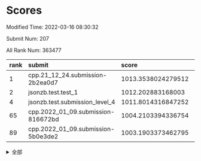 # Scores

Modified Time: 2022-03-16 08:30:32

Submit Num: 207

All Rank Num: 363477

| rank |               submit               |       score        |       sigma        | pk_num |
| :--- | :--------------------------------- | :----------------- | :----------------- | :----- |
| 1    | cpp.21_12_24.submission-2b2ea0d7   | 1013.3538024279512 | 0.8058193761946049 | 7025   |
| 2    | jsonzb.test.test_1                 | 1012.202883168003  | 0.7986344255348574 | 7025   |
| 4    | jsonzb.test.submission_level_4     | 1011.8014316847252 | 0.7683814553659595 | 7028   |
| 65   | cpp.2022_01_09.submission-816672bd | 1004.2103394336754 | 0.7265710056495499 | 7021   |
| 89   | cpp.2022_01_09.submission-5b0e3de2 | 1003.1903373462795 | 0.7030291177743541 | 7020   |


<details>
<summary>全部</summary>

| rank |                 submit                 |       score        |       sigma        | pk_num |
| :--- | :------------------------------------- | :----------------- | :----------------- | :----- |
| 1    | cpp.21_12_24.submission-2b2ea0d7       | 1013.3538024279512 | 0.8058193761946049 | 7025   |
| 2    | jsonzb.test.test_1                     | 1012.202883168003  | 0.7986344255348574 | 7025   |
| 3    | gobigger.level_3.submission_level_3_20 | 1012.0642978513652 | 0.7712774967986987 | 7023   |
| 4    | jsonzb.test.submission_level_4         | 1011.8014316847252 | 0.7683814553659595 | 7028   |
| 5    | gobigger.level_3.submission_level_3_19 | 1011.6474497233482 | 0.779985070968745  | 7028   |
| 6    | gobigger.level_3.submission_level_3_7  | 1011.2474967269502 | 0.7767349032597681 | 7023   |
| 7    | gobigger.level_3.submission_level_3_6  | 1011.0556524574862 | 0.7701863735100674 | 7026   |
| 8    | gobigger.level_3.submission_level_3_47 | 1011.0403485004283 | 0.7893553356014831 | 7024   |
| 9    | gobigger.level_3.submission_level_3_31 | 1011.0140555518982 | 0.7599340756104066 | 7028   |
| 10   | gobigger.level_3.submission_level_3_16 | 1010.9180154157817 | 0.7910189948406278 | 7023   |
| 11   | gobigger.level_3.submission_level_3_12 | 1010.8838629166111 | 0.7616965891790458 | 7024   |
| 12   | gobigger.level_3.submission_level_3_10 | 1010.8302703410368 | 0.7562308061670202 | 7020   |
| 13   | gobigger.level_3.submission_level_3_38 | 1010.8145953895634 | 0.7627568342618898 | 7024   |
| 14   | gobigger.level_3.submission_level_3_24 | 1010.8106383323874 | 0.7615268003388395 | 7025   |
| 15   | gobigger.level_3.submission_level_3_18 | 1010.7831002803925 | 0.7663704240558616 | 7024   |
| 16   | gobigger.level_3.submission_level_3_5  | 1010.7683241395217 | 0.7816409630186475 | 7022   |
| 17   | gobigger.level_3.submission_level_3_39 | 1010.7263577431289 | 0.7496212898140788 | 7025   |
| 18   | gobigger.level_3.submission_level_3_45 | 1010.6886815759522 | 0.7578220621572394 | 7026   |
| 19   | gobigger.level_3.submission_level_3_9  | 1010.6282750094175 | 0.773960637193618  | 7026   |
| 20   | gobigger.level_3.submission_level_3_42 | 1010.6228636483671 | 0.7425916787679514 | 7024   |
| 21   | gobigger.level_3.submission_level_3_48 | 1010.5081965197039 | 0.7615417283783293 | 7030   |
| 22   | gobigger.level_3.submission_level_3_15 | 1010.4019158586837 | 0.7523566468792408 | 7023   |
| 23   | gobigger.level_3.submission_level_3_30 | 1010.3437973831988 | 0.747629914030491  | 7026   |
| 24   | gobigger.level_3.submission_level_3_23 | 1010.3199225069346 | 0.762405233483092  | 7025   |
| 25   | gobigger.level_3.submission_level_3_34 | 1010.2639642268616 | 0.7708564668088297 | 7028   |
| 26   | gobigger.level_3.submission_level_3_28 | 1010.2420329485225 | 0.7492465464169172 | 7027   |
| 27   | gobigger.level_3.submission_level_3_41 | 1010.1621301176948 | 0.7596402023563485 | 7025   |
| 28   | gobigger.level_3.submission_level_3_27 | 1010.1456050922167 | 0.7615914919861286 | 7025   |
| 29   | gobigger.level_3.submission_level_3_37 | 1010.073757741987  | 0.7494085308289067 | 7022   |
| 30   | gobigger.level_3.submission_level_3_3  | 1010.0318053063698 | 0.758588502622673  | 7025   |
| 31   | gobigger.level_3.submission_level_3_1  | 1010.0075229415569 | 0.7444519404178063 | 7021   |
| 32   | gobigger.level_3.submission_level_3_40 | 1009.9986527310547 | 0.7591459860468855 | 7022   |
| 33   | gobigger.level_3.submission_level_3_8  | 1009.8406008167326 | 0.7509447159912502 | 7028   |
| 34   | gobigger.level_3.submission_level_3_25 | 1009.7753004057107 | 0.740538660780463  | 7026   |
| 35   | gobigger.level_3.submission_level_3_26 | 1009.771476081913  | 0.763810730991013  | 7025   |
| 36   | gobigger.level_3.submission_level_3_36 | 1009.7617976895065 | 0.7687503576595102 | 7023   |
| 37   | gobigger.level_3.submission_level_3_29 | 1009.7171936818245 | 0.7735460565383334 | 7023   |
| 38   | gobigger.level_3.submission_level_3_4  | 1009.698871146012  | 0.739279566557295  | 7023   |
| 39   | gobigger.level_3.submission_level_3_11 | 1009.665927130057  | 0.7223135207609087 | 7022   |
| 40   | gobigger.level_3.submission_level_3_44 | 1009.6048682257211 | 0.7513165896955496 | 7028   |
| 41   | gobigger.level_3.submission_level_3_14 | 1009.5896513758711 | 0.7473184480385466 | 7022   |
| 42   | gobigger.level_3.submission_level_3_32 | 1009.5331265005634 | 0.7424605478071767 | 7030   |
| 43   | gobigger.level_3.submission_level_3_33 | 1009.5211771988678 | 0.7609474690905853 | 7030   |
| 44   | gobigger.level_3.submission_level_3_2  | 1009.4052154297457 | 0.7398788222995966 | 7022   |
| 45   | gobigger.level_3.submission_level_3_35 | 1009.3705922722745 | 0.7558630980276503 | 7023   |
| 46   | gobigger.level_3.submission_level_3_46 | 1009.369301469622  | 0.7460699728455823 | 7027   |
| 47   | gobigger.level_3.submission_level_3_17 | 1009.2500876051366 | 0.7648278606380545 | 7018   |
| 48   | gobigger.level_3.submission_level_3_43 | 1009.238439477546  | 0.7604478101228509 | 7020   |
| 49   | gobigger.level_3.submission_level_3_22 | 1009.2063678747392 | 0.7644959468715677 | 7017   |
| 50   | gobigger.level_3.submission_level_3_13 | 1009.0442094188197 | 0.7465070703325053 | 7024   |
| 51   | gobigger.level_3.submission_level_3_0  | 1008.8409104597463 | 0.7333884252792798 | 7021   |
| 52   | gobigger.level_3.submission_level_3_49 | 1008.8369652304713 | 0.7375953113827213 | 7022   |
| 53   | gobigger.level_3.submission_level_3_21 | 1008.0869990779926 | 0.7296247752332521 | 7019   |
| 54   | gobigger.level_1.submission_level_1_43 | 1005.2573338400977 | 0.7214757676937144 | 7024   |
| 55   | gobigger.level_1.submission_level_1_29 | 1005.056759103072  | 0.7203018834042862 | 7029   |
| 56   | gobigger.level_1.submission_level_1_38 | 1004.88411046494   | 0.7158776136940612 | 7024   |
| 57   | gobigger.level_1.submission_level_1_19 | 1004.5259422552813 | 0.7217326106682503 | 7023   |
| 58   | gobigger.level_1.submission_level_1_26 | 1004.4979839589483 | 0.7075633285172118 | 7025   |
| 59   | gobigger.level_1.submission_level_1_13 | 1004.4518435617756 | 0.7282959858391057 | 7026   |
| 60   | gobigger.level_1.submission_level_1_44 | 1004.3258629847629 | 0.718517024771072  | 7018   |
| 61   | gobigger.level_1.submission_level_1_1  | 1004.3248232373988 | 0.708909685699362  | 7024   |
| 62   | gobigger.level_1.submission_level_1_45 | 1004.3147255149497 | 0.7156109675290232 | 7023   |
| 63   | gobigger.level_1.submission_level_1_23 | 1004.2501143252664 | 0.7275718690758161 | 7025   |
| 64   | gobigger.level_1.submission_level_1_42 | 1004.2289831278139 | 0.7190306264220198 | 7019   |
| 65   | cpp.2022_01_09.submission-816672bd     | 1004.2103394336754 | 0.7265710056495499 | 7021   |
| 66   | gobigger.level_1.submission_level_1_12 | 1004.1067473107586 | 0.7178843080573165 | 7023   |
| 67   | gobigger.level_1.submission_level_1_37 | 1003.9767718585684 | 0.7285812621143508 | 7022   |
| 68   | gobigger.level_1.submission_level_1_16 | 1003.8987834425504 | 0.715697428918337  | 7025   |
| 69   | gobigger.level_1.submission_level_1_6  | 1003.8630752682107 | 0.7173229981160579 | 7020   |
| 70   | gobigger.level_1.submission_level_1_31 | 1003.861103171486  | 0.7148852291330375 | 7023   |
| 71   | gobigger.level_1.submission_level_1_46 | 1003.8377913947029 | 0.723732394620023  | 7023   |
| 72   | gobigger.level_1.submission_level_1_2  | 1003.746967573706  | 0.7119353830604604 | 7018   |
| 73   | gobigger.level_1.submission_level_1_48 | 1003.6818382361795 | 0.7140336678769176 | 7030   |
| 74   | gobigger.level_1.submission_level_1_22 | 1003.6591375292883 | 0.7167346237126957 | 7024   |
| 75   | gobigger.level_1.submission_level_1_14 | 1003.6340025019299 | 0.7097297814195489 | 7023   |
| 76   | gobigger.level_1.submission_level_1_5  | 1003.6001501336535 | 0.7204820447127973 | 7023   |
| 77   | gobigger.level_1.submission_level_1_32 | 1003.5621468865562 | 0.7245306190191821 | 7025   |
| 78   | gobigger.level_1.submission_level_1_18 | 1003.5194878873291 | 0.7312566588936504 | 7021   |
| 79   | gobigger.level_1.submission_level_1_17 | 1003.5058960197663 | 0.7189316120920309 | 7028   |
| 80   | gobigger.level_1.submission_level_1_11 | 1003.4830959541696 | 0.7192282452176084 | 7021   |
| 81   | gobigger.level_1.submission_level_1_7  | 1003.3481502106421 | 0.7206317743042367 | 7020   |
| 82   | gobigger.level_1.submission_level_1_15 | 1003.3252060644296 | 0.7082102627038691 | 7024   |
| 83   | gobigger.level_1.submission_level_1_30 | 1003.3083862235912 | 0.7197224874179213 | 7023   |
| 84   | gobigger.level_1.submission_level_1_36 | 1003.2982516919361 | 0.7199768851229827 | 7028   |
| 85   | gobigger.level_1.submission_level_1_47 | 1003.273578874543  | 0.7274945674296053 | 7023   |
| 86   | gobigger.level_1.submission_level_1_35 | 1003.2731734035526 | 0.7094106603447774 | 7028   |
| 87   | gobigger.level_1.submission_level_1_28 | 1003.23967488024   | 0.7104511811270985 | 7025   |
| 88   | gobigger.level_1.submission_level_1_39 | 1003.2010015667997 | 0.7180965004772838 | 7027   |
| 89   | cpp.2022_01_09.submission-5b0e3de2     | 1003.1903373462795 | 0.7030291177743541 | 7020   |
| 90   | gobigger.level_1.submission_level_1_41 | 1003.1759609883356 | 0.729056869563675  | 7022   |
| 91   | gobigger.level_1.submission_level_1_8  | 1003.0662900228087 | 0.7215104608958794 | 7025   |
| 92   | gobigger.level_1.submission_level_1_9  | 1003.0644068617562 | 0.7133743189619962 | 7022   |
| 93   | gobigger.level_1.submission_level_1_40 | 1003.0321281993662 | 0.7247665818462254 | 7027   |
| 94   | gobigger.level_1.submission_level_1_49 | 1002.8854972617415 | 0.7139331677918557 | 7028   |
| 95   | gobigger.level_1.submission_level_1_34 | 1002.7245575867242 | 0.7039503811064837 | 7021   |
| 96   | gobigger.level_1.submission_level_1_20 | 1002.5449719071441 | 0.709093820595286  | 7023   |
| 97   | gobigger.level_1.submission_level_1_27 | 1002.5411137783162 | 0.7135992804380342 | 7021   |
| 98   | gobigger.level_1.submission_level_1_25 | 1002.5248708178001 | 0.7217641941273829 | 7028   |
| 99   | gobigger.level_1.submission_level_1_21 | 1002.49273203783   | 0.7212447425834183 | 7026   |
| 100  | gobigger.level_1.submission_level_1_10 | 1002.3998980649986 | 0.7177157142965243 | 7022   |
| 101  | gobigger.level_1.submission_level_1_4  | 1002.3937982096293 | 0.7147074100184699 | 7023   |
| 102  | gobigger.level_1.submission_level_1_0  | 1002.2694976449192 | 0.7209947617493736 | 7022   |
| 103  | gobigger.level_1.submission_level_1_33 | 1002.1879259593233 | 0.714913105160326  | 7027   |
| 104  | gobigger.level_1.submission_level_1_3  | 1002.1738334498605 | 0.7193923777238589 | 7019   |
| 105  | gobigger.level_1.submission_level_1_24 | 1002.0440863290607 | 0.7083554720407661 | 7023   |
| 106  | gobigger.random.submission_random_37   | 997.5043483138373  | 0.7123129582152211 | 7029   |
| 107  | gobigger.random.submission_random_27   | 997.2726207471278  | 0.703792592469455  | 7024   |
| 108  | gobigger.random.submission_random_49   | 997.1120147816537  | 0.7082308572938889 | 7021   |
| 109  | gobigger.random.submission_random_4    | 997.0585385621434  | 0.7121264396287941 | 7020   |
| 110  | gobigger.random.submission_random_36   | 996.9165908645654  | 0.708685685517971  | 7022   |
| 111  | gobigger.random.submission_random_8    | 996.8718508365642  | 0.7163574846856119 | 7029   |
| 112  | gobigger.random.submission_random_35   | 996.7130781022923  | 0.7105070864716563 | 7025   |
| 113  | gobigger.random.submission_random_43   | 996.6039160469817  | 0.7210033075391786 | 7028   |
| 114  | gobigger.random.submission_random_10   | 996.5362299642604  | 0.7042114236751381 | 7020   |
| 115  | gobigger.random.submission_random_2    | 996.4181090740522  | 0.7147531297803542 | 7020   |
| 116  | gobigger.random.submission_random_25   | 996.3372880883167  | 0.7090720092866194 | 7028   |
| 117  | gobigger.random.submission_random_19   | 996.2968370408609  | 0.7081020466086616 | 7025   |
| 118  | gobigger.random.submission_random_38   | 996.2900037946252  | 0.7239082788761628 | 7021   |
| 119  | gobigger.random.submission_random_46   | 996.2035962953825  | 0.7225397413947999 | 7028   |
| 120  | gobigger.random.submission_random_23   | 996.1537042249993  | 0.6997763364610774 | 7024   |
| 121  | gobigger.random.submission_random_47   | 996.1412755444983  | 0.7278924515768688 | 7028   |
| 122  | gobigger.random.submission_random_15   | 996.126123554949   | 0.7247470116983904 | 7025   |
| 123  | gobigger.random.submission_random_41   | 996.0613872412973  | 0.7121458422338897 | 7020   |
| 124  | gobigger.random.submission_random_31   | 996.0438051043847  | 0.7171681525903031 | 7018   |
| 125  | gobigger.random.submission_random_39   | 996.0019656206094  | 0.7236654913212269 | 7022   |
| 126  | gobigger.random.submission_random_20   | 995.9488176250082  | 0.7237185973896806 | 7025   |
| 127  | gobigger.random.submission_random_0    | 995.9357267286397  | 0.7073531822056712 | 7024   |
| 128  | gobigger.random.submission_random_44   | 995.8520159695422  | 0.7047438757120711 | 7027   |
| 129  | gobigger.random.submission_random_30   | 995.8067920192971  | 0.7268216076745508 | 7029   |
| 130  | gobigger.random.submission_random_26   | 995.8019238147431  | 0.7255601039397835 | 7022   |
| 131  | gobigger.random.submission_random_16   | 995.7587408987506  | 0.7108971544793931 | 7023   |
| 132  | gobigger.random.submission_random_21   | 995.7563824363673  | 0.7275193374682026 | 7020   |
| 133  | gobigger.random.submission_random_17   | 995.7384454945163  | 0.7035391196668267 | 7022   |
| 134  | gobigger.random.submission_random_9    | 995.6823726651542  | 0.7076707209177058 | 7024   |
| 135  | gobigger.random.submission_random_42   | 995.6802482468654  | 0.7082876428502156 | 7024   |
| 136  | gobigger.random.submission_random_28   | 995.6097007515602  | 0.7033393920468674 | 7030   |
| 137  | gobigger.random.submission_random_32   | 995.5972345422771  | 0.7240937339539373 | 7024   |
| 138  | gobigger.random.submission_random_48   | 995.5459417836973  | 0.7087843755260528 | 7024   |
| 139  | gobigger.random.submission_random_29   | 995.5426315543393  | 0.7227705685599113 | 7025   |
| 140  | gobigger.random.submission_random_6    | 995.5085200240371  | 0.7161001459938372 | 7020   |
| 141  | gobigger.random.submission_random_5    | 995.5005476016006  | 0.7185139080231431 | 7022   |
| 142  | gobigger.random.submission_random_40   | 995.4777314238364  | 0.715683731488544  | 7027   |
| 143  | gobigger.random.submission_random_34   | 995.4276308569036  | 0.7276476321954237 | 7022   |
| 144  | gobigger.random.submission_random_12   | 995.2670435272462  | 0.7226245235851116 | 7028   |
| 145  | gobigger.random.submission_random_33   | 995.2382060593445  | 0.7135733675307933 | 7024   |
| 146  | gobigger.random.submission_random_3    | 995.2317712096735  | 0.7131711961753607 | 7030   |
| 147  | gobigger.random.submission_random_22   | 995.1858610380905  | 0.7075306976065798 | 7023   |
| 148  | gobigger.random.submission_random_24   | 995.108598079264   | 0.7085976255549494 | 7022   |
| 149  | gobigger.random.submission_random_1    | 995.0761084915631  | 0.7176900950786274 | 7030   |
| 150  | gobigger.random.submission_random_11   | 995.0115052268187  | 0.7054938590837876 | 7029   |
| 151  | gobigger.random.submission_random_14   | 995.0026541534866  | 0.7051067754269891 | 7018   |
| 152  | gobigger.random.submission_random_45   | 994.9916046519312  | 0.7056741484705394 | 7017   |
| 153  | gobigger.random.submission_random_13   | 994.8814315616135  | 0.7202442440757459 | 7028   |
| 154  | gobigger.random.submission_random_18   | 994.7773324676474  | 0.7018257291359283 | 7028   |
| 155  | gobigger.random.submission_random_7    | 994.6446513333384  | 0.7318553738736906 | 7026   |
| 156  | gobigger.level_2.submission_level_2_29 | 994.4009064960119  | 0.7365693357659493 | 7026   |
| 157  | gobigger.level_2.submission_level_2_13 | 993.3682473301333  | 0.7350998338188912 | 7021   |
| 158  | gobigger.level_2.submission_level_2_37 | 993.229696624578   | 0.7364491398066045 | 7022   |
| 159  | gobigger.level_2.submission_level_2_11 | 993.1569258727768  | 0.7257945662869824 | 7017   |
| 160  | gobigger.level_2.submission_level_2_6  | 993.1193681723822  | 0.7297905405370984 | 7018   |
| 161  | gobigger.level_2.submission_level_2_14 | 993.0813224986822  | 0.7559439491095964 | 7023   |
| 162  | gobigger.level_2.submission_level_2_23 | 993.0623038857158  | 0.7489392039475486 | 7021   |
| 163  | gobigger.level_2.submission_level_2_41 | 993.0208561671648  | 0.7315499004881497 | 7020   |
| 164  | gobigger.level_2.submission_level_2_8  | 992.9723453663677  | 0.7447106298862693 | 7027   |
| 165  | gobigger.level_2.submission_level_2_49 | 992.9194837195179  | 0.7460820892627967 | 7023   |
| 166  | gobigger.level_2.submission_level_2_20 | 992.8771001293427  | 0.743799897053261  | 7024   |
| 167  | gobigger.level_2.submission_level_2_33 | 992.8211706225834  | 0.7226557809380527 | 7021   |
| 168  | gobigger.level_2.submission_level_2_18 | 992.8206031727053  | 0.738158484758097  | 7022   |
| 169  | gobigger.level_2.submission_level_2_46 | 992.804523189877   | 0.7280286140383395 | 7028   |
| 170  | gobigger.level_2.submission_level_2_4  | 992.7204463667886  | 0.7485283161488514 | 7025   |
| 171  | gobigger.level_2.submission_level_2_24 | 992.6178872259878  | 0.7357927105834228 | 7017   |
| 172  | gobigger.level_2.submission_level_2_39 | 992.5591167208322  | 0.74401514894048   | 7025   |
| 173  | gobigger.level_2.submission_level_2_19 | 992.3124367713282  | 0.757663910967186  | 7026   |
| 174  | gobigger.level_2.submission_level_2_42 | 992.2959436707632  | 0.7200297192617676 | 7024   |
| 175  | gobigger.level_2.submission_level_2_16 | 992.2789246448843  | 0.7398697092122697 | 7023   |
| 176  | gobigger.level_2.submission_level_2_15 | 992.2376876796112  | 0.7284984672893773 | 7024   |
| 177  | gobigger.level_2.submission_level_2_40 | 992.1466459885928  | 0.7338218690573797 | 7026   |
| 178  | gobigger.level_2.submission_level_2_1  | 992.0318633376081  | 0.7569596302342474 | 7022   |
| 179  | gobigger.level_2.submission_level_2_7  | 992.0156841100192  | 0.7428544002610052 | 7017   |
| 180  | gobigger.level_2.submission_level_2_45 | 991.9583065893192  | 0.751175748383979  | 7024   |
| 181  | gobigger.level_2.submission_level_2_12 | 991.909241892237   | 0.752575655253579  | 7028   |
| 182  | gobigger.level_2.submission_level_2_5  | 991.8971762557704  | 0.7427172774792614 | 7024   |
| 183  | gobigger.level_2.submission_level_2_48 | 991.8834508683341  | 0.7577051504715231 | 7020   |
| 184  | gobigger.level_2.submission_level_2_10 | 991.800274724787   | 0.7484065196688346 | 7022   |
| 185  | gobigger.level_2.submission_level_2_2  | 991.7502958570569  | 0.7516383709697346 | 7021   |
| 186  | gobigger.level_2.submission_level_2_28 | 991.7176922231987  | 0.7561005380930131 | 7021   |
| 187  | gobigger.level_2.submission_level_2_43 | 991.6422457137448  | 0.7565380101712081 | 7023   |
| 188  | gobigger.level_2.submission_level_2_17 | 991.5790395569642  | 0.7485014674467829 | 7023   |
| 189  | gobigger.level_2.submission_level_2_3  | 991.5176952294877  | 0.7936172729284451 | 7024   |
| 190  | gobigger.level_2.submission_level_2_26 | 991.4906590649147  | 0.759116041146839  | 7022   |
| 191  | gobigger.level_2.submission_level_2_38 | 991.398871526651   | 0.7651027298714563 | 7030   |
| 192  | gobigger.level_2.submission_level_2_0  | 991.3831229626769  | 0.7599746047313194 | 7019   |
| 193  | gobigger.level_2.submission_level_2_35 | 991.331748556222   | 0.7596124147870211 | 7020   |
| 194  | gobigger.level_2.submission_level_2_34 | 991.3149956684398  | 0.7685694773269228 | 7021   |
| 195  | gobigger.level_2.submission_level_2_47 | 991.2586506550201  | 0.7485102705390954 | 7021   |
| 196  | gobigger.level_2.submission_level_2_30 | 991.2402350148305  | 0.7563060921090596 | 7025   |
| 197  | gobigger.level_2.submission_level_2_9  | 991.126583899925   | 0.7454354530542413 | 7028   |
| 198  | gobigger.level_2.submission_level_2_31 | 991.1154494840782  | 0.77530713126639   | 7021   |
| 199  | gobigger.level_2.submission_level_2_44 | 991.0844728556146  | 0.7664184280821978 | 7021   |
| 200  | gobigger.level_2.submission_level_2_25 | 990.9698911088649  | 0.7521170835305288 | 7025   |
| 201  | gobigger.level_2.submission_level_2_21 | 990.4419116793772  | 0.7514561727694861 | 7023   |
| 202  | gobigger.level_2.submission_level_2_36 | 990.4041086400679  | 0.745230382321213  | 7021   |
| 203  | gobigger.level_2.submission_level_2_27 | 990.2487787968703  | 0.7590454974588693 | 7023   |
| 204  | gobigger.level_2.submission_level_2_32 | 990.0189184355502  | 0.7693986842912028 | 7023   |
| 205  | gobigger.level_2.submission_level_2_22 | 990.0173850005375  | 0.7670437959404622 | 7021   |
| 206  | gobigger.none.submission_none_0        | 979.1555100297034  | 1.157368472333108  | 7028   |
| 207  | gobigger.none.submission_none_1        | 974.1167880648393  | 1.6895430518651349 | 7021   |

</details>